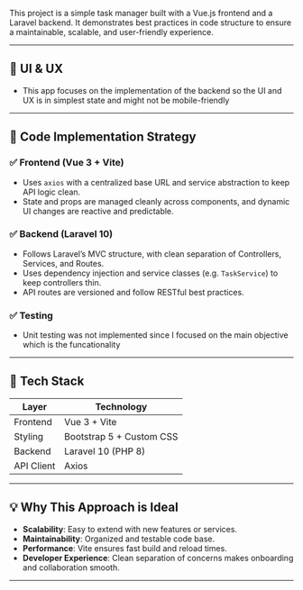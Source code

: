 This project is a simple task manager built with a Vue.js frontend and a Laravel backend.
It demonstrates best practices in  code structure to ensure a maintainable, scalable, and user-friendly experience.

---

## 🎨 UI & UX

- This app focuses on the implementation of the backend so the UI and UX is in simplest state and might not be mobile-friendly 

---

## 🧠 Code Implementation Strategy

### ✅ Frontend (Vue 3 + Vite)
- Uses `axios` with a centralized base URL and service abstraction to keep API logic clean.
- State and props are managed cleanly across components, and dynamic UI changes are reactive and predictable.

### ✅ Backend (Laravel 10)
- Follows Laravel’s MVC structure, with clean separation of Controllers, Services, and Routes.
- Uses dependency injection and service classes (e.g. `TaskService`) to keep controllers thin.
- API routes are versioned and follow RESTful best practices.

### ✅ Testing
- Unit testing was not implemented since I focused on the main objective which is the funcationality

---

## 🔗 Tech Stack

| Layer     | Technology     |
|-----------|----------------|
| Frontend  | Vue 3 + Vite   |
| Styling   | Bootstrap 5 + Custom CSS |
| Backend   | Laravel 10 (PHP 8) |
| API Client| Axios          |

---

## 💡 Why This Approach is Ideal

- **Scalability**: Easy to extend with new features or services.
- **Maintainability**: Organized and testable code base.
- **Performance**: Vite ensures fast build and reload times.
- **Developer Experience**: Clean separation of concerns makes onboarding and collaboration smooth.

---
